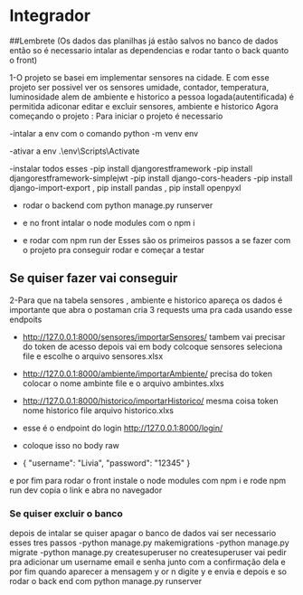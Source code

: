 # Integrador
##Lembrete (Os dados das planilhas já estão salvos no banco de dados então so é necessario intalar as dependencias e rodar tanto o back quanto o front)


1-O projeto se basei em implementar sensores na cidade. E com esse projeto ser possivel ver os sensores umidade, contador, temperatura, luminosidade alem de ambiente e historico a pessoa logada(autentificada) é permitida adiconar editar e excluir sensores, ambiente e historico
  Agora começando o projeto :
  Para iniciar o projeto é necessario
  
  -intalar a env com o comando python -m venv env
  
  -ativar a env .\env\Scripts\Activate
  
  -instalar todos esses
    -pip install djangorestframework
    -pip install djangorestframework-simplejwt
    -pip install django-cors-headers
    -pip install django-import-export , pip install pandas , pip install openpyxl
  
 - rodar o backend com python manage.py runserver

 - e no front intalar o node modules com o npm i
 - e rodar com npm run der 
  Esses são os primeiros passos a se fazer com o projeto pra conseguir rodar e começar a testar




## Se quiser fazer vai conseguir 
2-Para que na tabela sensores , ambiente e historico apareça os dados é importante que abra o postaman cria 3 requests uma pra cada usando esse endpoits 
  - http://127.0.0.1:8000/sensores/importarSensores/ tambem vai precisar do token de acesso depois vai em body colcoque sensores  seleciona file e escolhe o arquivo sensores.xlsx
  - http://127.0.0.1:8000/ambiente/importarAmbiente/  precisa do token colocar o nome ambinte file e o arquivo ambintes.xlxs
  - http://127.0.0.1:8000/historico/importarHistorico/  mesma coisa token nome historico file arquivo historico.xlxs
    
  - esse é o endpoint do login http://127.0.0.1:8000/login/
  - coloque isso no body raw
  - {
      "username": "Livia",
      "password": "12345"
    }
  
  
  e por fim para rodar o front instale o node modules com npm i 
  e rode npm run dev copia o link e abra no navegador


### Se quiser excluir o banco 
   depois de intalar se quiser apagar o banco de dados vai ser necessario esses tres passos
    -python manage.py makemigrations
    -python manage.py migrate
    -python manage.py createsuperuser
    no createsuperuser vai pedir pra adicionar um username email e senha junto com a confirmação dela e por fim quando aparecer a mensagem y or n digite y e envia e depois e so rodar o back end com python manage.py runserver
     



